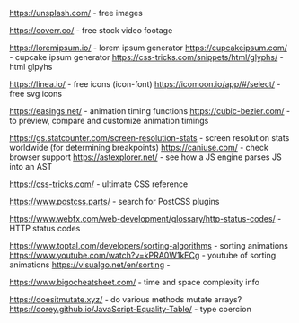 <!-- IMAGES -->
https://unsplash.com/ - free images

<!-- VIDEO -->
https://coverr.co/ - free stock video footage

<!-- TEXT -->
https://loremipsum.io/ - lorem ipsum generator
https://cupcakeipsum.com/ - cupcake ipsum generator
https://css-tricks.com/snippets/html/glyphs/ - html glpyhs

<!-- ICONS / SVG -->
https://linea.io/ - free icons (icon-font)
https://icomoon.io/app/#/select/ - free svg icons

<!-- ANIMATIONS -->
https://easings.net/ - animation timing functions
https://cubic-bezier.com/ - to preview, compare and customize animation timings

<!-- BROWSER INFO -->
https://gs.statcounter.com/screen-resolution-stats - screen resolution stats worldwide (for determining breakpoints)
https://caniuse.com/ - check browser support
https://astexplorer.net/ - see how a JS engine parses JS into an AST

<!-- CSS -->
https://css-tricks.com/ - ultimate CSS reference

<!-- POST-CSS -->
https://www.postcss.parts/ - search for PostCSS plugins

<!-- HTML -->
https://www.webfx.com/web-development/glossary/http-status-codes/ - HTTP status codes

<!-- SORTING ALGO INFO -->
https://www.toptal.com/developers/sorting-algorithms - sorting animations
https://www.youtube.com/watch?v=kPRA0W1kECg - youtube of sorting animations
https://visualgo.net/en/sorting - 

<!-- BIG O -->
https://www.bigocheatsheet.com/ - time and space complexity info

<!-- JAVASCRIPT -->
https://doesitmutate.xyz/ - do various methods mutate arrays?
https://dorey.github.io/JavaScript-Equality-Table/ - type coercion